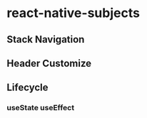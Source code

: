 # react-native-subjects
## Stack Navigation
## Header Customize
## Lifecycle
### useState useEffect
